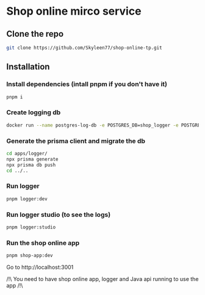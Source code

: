 # Shop online mirco service

## Clone the repo

```bash
git clone https://github.com/Skyleen77/shop-online-tp.git
```

## Installation

### Install dependencies (intall pnpm if you don't have it)

```bash
pnpm i
```

### Create logging db

```bash
docker run --name postgres-log-db -e POSTGRES_DB=shop_logger -e POSTGRES_USER=admin -e POSTGRES_PASSWORD=admin -p 5432:5432 -d postgres
```

### Generate the prisma client and migrate the db

```bash
cd apps/logger/
npx prisma generate
npx prisma db push
cd ../..
```

### Run logger

```bash
pnpm logger:dev
```

### Run logger studio (to see the logs)

```bash
pnpm logger:studio
```

### Run the shop online app

```bash
pnpm shop-app:dev
```

Go to http://localhost:3001

/!\ You need to have shop online app, logger and Java api running to use the app /!\

